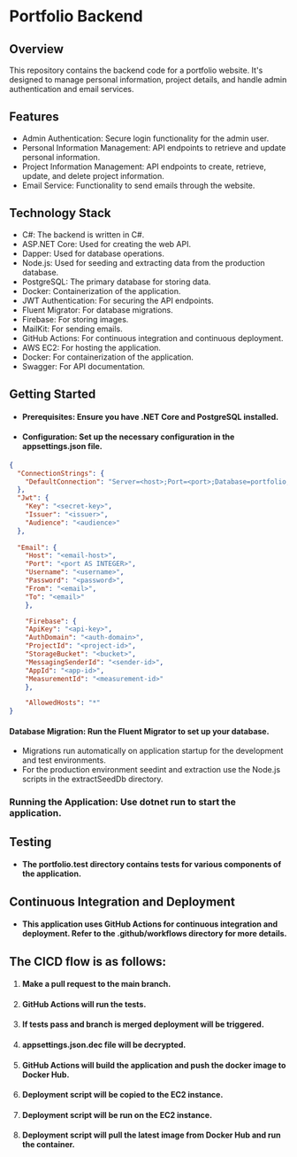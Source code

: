# Portfolio Backend

## Overview
This repository contains the backend code for a portfolio website. It's designed to manage personal information, project details, and handle admin authentication and email services.

## Features
- Admin Authentication: Secure login functionality for the admin user.
- Personal Information Management: API endpoints to retrieve and update personal information.
- Project Information Management: API endpoints to create, retrieve, update, and delete project information.
- Email Service: Functionality to send emails through the website.

## Technology Stack
- C#: The backend is written in C#.
- ASP.NET Core: Used for creating the web API.
- Dapper: Used for database operations.
- Node.js: Used for seeding and extracting data from the production database.
- PostgreSQL: The primary database for storing data.
- Docker: Containerization of the application.
- JWT Authentication: For securing the API endpoints.
- Fluent Migrator: For database migrations.
- Firebase: For storing images.
- MailKit: For sending emails.
- GitHub Actions: For continuous integration and continuous deployment.
- AWS EC2: For hosting the application.
- Docker: For containerization of the application.
- Swagger: For API documentation.

## Getting Started
- #### Prerequisites: Ensure you have .NET Core and PostgreSQL installed.
- #### Configuration: Set up the necessary configuration in the appsettings.json file.
```json
{
  "ConnectionStrings": {
    "DefaultConnection": "Server=<host>;Port=<port>;Database=portfolio;User Id=postgres;Password=password;"
  },
  "Jwt": {
    "Key": "<secret-key>",
    "Issuer": "<issuer>",
    "Audience": "<audience>"
  },
 
  "Email": {
    "Host": "<email-host>",
    "Port": "<port AS INTEGER>",
    "Username": "<username>",
    "Password": "<password>",
    "From": "<email>",
    "To": "<email>"
    },

    "Firebase": {
    "ApiKey": "<api-key>",
    "AuthDomain": "<auth-domain>",
    "ProjectId": "<project-id>",
    "StorageBucket": "<bucket>",
    "MessagingSenderId": "<sender-id>",
    "AppId": "<app-id>",
    "MeasurementId": "<measurement-id>"
    },

    "AllowedHosts": "*"
}
```
#### Database Migration: Run the Fluent Migrator to set up your database.
- Migrations run automatically on application startup for the development and test environments.
- For the production environment seedint and extraction use the Node.js scripts in the extractSeedDb directory.

### Running the Application: Use dotnet run to start the application.

## Testing
- #### The portfolio.test directory contains tests for various components of the application.

## Continuous Integration and Deployment
- #### This application uses GitHub Actions for continuous integration and deployment. Refer to the .github/workflows directory for more details.
 
## The CICD flow is as follows:
1. #### Make a pull request to the main branch.
2. #### GitHub Actions will run the tests.
3. #### If tests pass and branch is merged deployment will be triggered.
4. #### appsettings.json.dec file will be decrypted.
5. #### GitHub Actions will build the application and push the docker image to Docker Hub.
6. #### Deployment script will be copied to the EC2 instance.
7. #### Deployment script will be run on the EC2 instance.
8. #### Deployment script will pull the latest image from Docker Hub and run the container.
